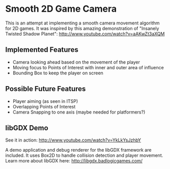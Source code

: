 # Smooth 2D Game Camera

This is an attempt at implementing a smooth camera movement algorithm for 2D games.
It was inspired by this amazing demonstration of "Insanely Twisted Shadow Planet": http://www.youtube.com/watch?v=aAKwZt3aXQM

## Implemented Features

 - Camera looking ahead based on the movement of the player
 - Moving focus to Points of Interest with inner and outer area of influence
 - Bounding Box to keep the player on screen

## Possible Future Features

 - Player aiming (as seen in ITSP)
 - Overlapping Points of Interest
 - Camera Snapping to one axis (maybe needed for platformers?)

## libGDX Demo

See it in action: http://www.youtube.com/watch?v=YkLkYsJzhbY

A demo application and debug renderer for the libGDX framework are included. It uses Box2D to handle collision detection and player movement. Learn more about libGDX here: http://libgdx.badlogicgames.com/